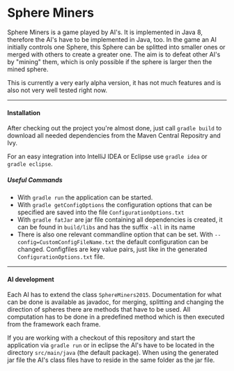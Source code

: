 # Sphere Miners
Sphere Miners is a game played by AI's. It is implemented in Java 8, therefore the AI's have to be
implemented in Java, too. In the game an AI initially controls one Sphere, this Sphere can be splitted
into smaller ones or merged with others to create a greater one. The aim is to defeat other AI's by
"mining" them, which is only possible if the sphere is larger then the mined sphere.

This is currently a very early alpha version, it has not much features and is also not very well tested right now.
* * *

#### Installation
After checking out the project you're almost done, just call `gradle build` to download all needed dependencies
from the Maven Central Repositry and Ivy.

For an easy integration into IntelliJ IDEA or Eclipse use `gradle idea` or `gradle eclipse`.

##### Useful Commands
* With `gradle run` the application can be started.
* With `gradle getConfigOptions` the configuration options that can be specified are saved into the file 
`ConfigurationOptions.txt`
* With `gradle fatJar` are jar file containing all dependencies is created, it can be found in `build/libs`
and has the suffix `-all` in its name
* There is also one relevant commandline option that can be set. With `--config=CustomConfigFileName.txt`
the default configuration can be changed. Configfiles are key value pairs, just like in the generated
`ConfigurationOptions.txt` file.

* * *

#### AI development
Each AI has to extend the class `SphereMiners2015`. Documentation for what can be done is available as javadoc,
for merging, splitting and changing the direction of spheres there are methods that have to be used. All computation
has to be done in a predefined method which is then executed from the framework each frame.

If you are working with a checkout of this repository and start the application via `gradle run` or in eclipse the
AI's have to be located in the directory `src/main/java` (the default package). When using the generated jar file
the AI's class files have to reside in the same folder as the jar file.


